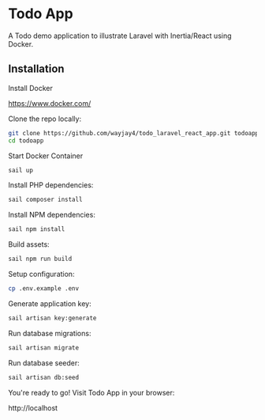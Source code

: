 # Todo App

A Todo demo application to illustrate Laravel with Inertia/React using Docker.

## Installation

Install Docker

https://www.docker.com/

Clone the repo locally:

```sh
git clone https://github.com/wayjay4/todo_laravel_react_app.git todoapp
cd todoapp
```

Start Docker Container

```sh
sail up
```

Install PHP dependencies:

```sh
sail composer install
```

Install NPM dependencies:

```sh
sail npm install
```

Build assets:

```sh
sail npm run build
```

Setup configuration:

```sh
cp .env.example .env
```

Generate application key:

```sh
sail artisan key:generate
```

Run database migrations:

```sh
sail artisan migrate
```

Run database seeder:

```sh
sail artisan db:seed
```

You're ready to go! Visit Todo App in your browser:

http://localhost

